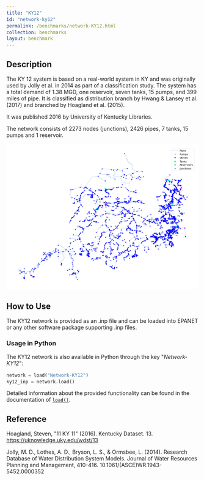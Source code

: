 ```yaml
---
title: "KY12"
id: "network-ky12"
permalink: /benchmarks/network-KY12.html
collection: benchmarks
layout: benchmark
---
```



## Description

The KY 12 system is based on a real-world system in KY and was originally used by Jolly et al. in 2014 as part of a
classification study. The system has a total demand of 1.38 MGD, one reservoir, seven tanks, 15 pumps, and 399 miles of
pipe. It is classified as distribution branch by Hwang & Lansey et al. (2017) and branched by Hoagland et al. (2015).

It was published 2016 by University of Kentucky Libraries.

The network consists of 2273 nodes (junctions), 2426 pipes, 7 tanks, 15 pumps and 1 reservoir.

<img src="../static/benchmarks/network-ky12/ky12_plot.png"/>

## How to Use

The KY12 network is provided as an .inp file and can be loaded into EPANET or any other software package
supporting .inp files.

### Usage in Python

The KY12 network is also available in Python through the key "*Network-KY12*":
```python
network = load("Network-KY12")
ky12_inp = network.load()
```

Detailed information about the provided functionality can be found in the documentation of
[`load()`](https://water-benchmark-hub.readthedocs.io/en/stable/water_benchmark_hub.networks.html#water_benchmark_hub.networks.networks.KY12.load).


## Reference

Hoagland, Steven, "11 KY 11" (2016). Kentucky Dataset. 13.
https://uknowledge.uky.edu/wdst/13

Jolly, M. D., Lothes, A. D., Bryson, L. S., & Ormsbee, L. (2014). Research Database of Water Distribution System Models.
Journal of Water Resources Planning and Management, 410-416. 10.1061/(ASCE)WR.1943-5452.0000352
